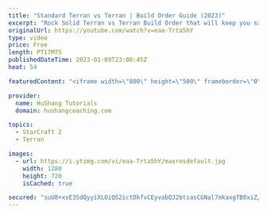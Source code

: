 ```yaml
---
title: "Standard Terran vs Terran | Build Order Guide (2023)"
excerpt: "Rock Solid Terran vs Terran Build Order that will keep you safe early game & allow you to build a large economy without dieing too easily. It's not the easiest build order, but it's worth learning with how powerful it is in this matchup!  Standard Terran vs Terran | Build Order Guide (2023) #terran"
originalUrl: https://youtube.com/watch?v=eaa-Trta5hY
type: video
price: Free
length: PT17M7S
publishedDateTime: 2023-01-09T23:08:45Z
heat: 54

featuredContent: "<iframe width=\"800\" height=\"500\" frameborder=\"0\" src=\"https://www.youtube.com/embed/eaa-Trta5hY\" allow=\"accelerometer; autoplay; encrypted-media; gyroscope; picture-in-picture\" allowfullscreen></iframe>"

provider:
  name: HuShang Tutorials
  domain: hushangcoaching.com

topics:
  - StarCraft 2
  - Terran

images:
  - url: https://i.ytimg.com/vi/eaa-Trta5hY/maxresdefault.jpg
    width: 1280
    height: 720
    isCached: true

secured: "suU8+xsE3SdQyyiXLOiQS2ictDkfvCEyvabQJ2btsasCGNal7mkaxgTB0xiZ/iqlZGopy4h0ofn734A5gD5e4xbZ3A8fARxAGgz6OHopcnWzF4EMVUcRyuRRE8RxI6h2dOi7N6kA7905BUm+FdjNiUkUDkF8SlAbOP7AELG1ymY0MLENTBVC9+i/JkKGYBOs3WqizstWyH80kCiAWuc1VTx6bZ7TKrOMxQxXVOv+e7xa0GbDaCvICXdJPnE3EvpERNacS1JkmqARN81YJqPIbdZCCHfYQO8LnuNhUC7qJnxQ+HR8fXE8fUs3AAArS2z2xocmHZLUXadw8a21PTmVOAerzO6zEI/R65+FNoFG7U/8GOgB/FUV2nsW+wJurWMluX7I8Qs999vE/jZKlKd2q4gOgD6QyHBxgY04FU9Gu/8=;dWXCQRzniSxlVx0Y8gnKVw=="
---
```


